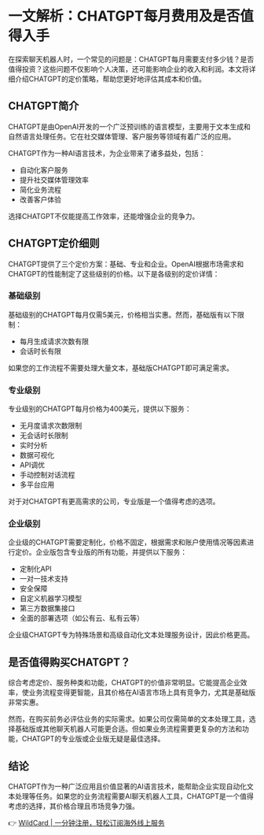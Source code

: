 # 一文解析：CHATGPT每月费用及是否值得入手

在探索聊天机器人时，一个常见的问题是：CHATGPT每月需要支付多少钱？是否值得投资？这些问题不仅影响个人决策，还可能影响企业的收入和利润。本文将详细介绍CHATGPT的定价策略，帮助您更好地评估其成本和价值。

## CHATGPT简介

CHATGPT是由OpenAI开发的一个广泛预训练的语言模型，主要用于文本生成和自然语言处理任务。它在社交媒体管理、客户服务等领域有着广泛的应用。

CHATGPT作为一种AI语言技术，为企业带来了诸多益处，包括：

- 自动化客户服务
- 提升社交媒体管理效率
- 简化业务流程
- 改善客户体验

选择CHATGPT不仅能提高工作效率，还能增强企业的竞争力。

## CHATGPT定价细则

CHATGPT提供了三个定价方案：基础、专业和企业。OpenAI根据市场需求和CHATGPT的性能制定了这些级别的价格。以下是各级别的定价详情：

### 基础级别

基础级别的CHATGPT每月仅需5美元，价格相当实惠。然而，基础版有以下限制：

- 每月生成请求次数有限
- 会话时长有限

如果您的工作流程不需要处理大量文本，基础版CHATGPT即可满足需求。

### 专业级别

专业级别的CHATGPT每月价格为400美元，提供以下服务：

- 无月度请求次数限制
- 无会话时长限制
- 实时分析
- 数据可视化
- API调优
- 手动控制对话流程
- 多平台应用

对于对CHATGPT有更高需求的公司，专业版是一个值得考虑的选项。

### 企业级别

企业级的CHATGPT需要定制化，价格不固定，根据需求和账户使用情况等因素进行定价。企业版包含专业版的所有功能，并提供以下服务：

- 定制化API
- 一对一技术支持
- 安全保障
- 自定义机器学习模型
- 第三方数据集接口
- 全面的部署选项（如公有云、私有云等）

企业级CHATGPT专为特殊场景和高级自动化文本处理服务设计，因此价格更高。

## 是否值得购买CHATGPT？

综合考虑定价、服务种类和功能，CHATGPT的价值非常明显。它能提高企业效率，使业务流程变得更智能，且其价格在AI语言市场上具有竞争力，尤其是基础版非常实惠。

然而，在购买前务必评估业务的实际需求。如果公司仅需简单的文本处理工具，选择基础版或其他聊天机器人可能更合适。但如果业务流程需要更复杂的方法和功能，CHATGPT的专业版或企业版无疑是最佳选择。

## 结论

CHATGPT作为一种广泛应用且价值显著的AI语言技术，能帮助企业实现自动化文本处理等任务。如果您的业务流程需要AI聊天机器人工具，CHATGPT是一个值得考虑的选择，其价格合理且市场竞争力强。

👉 [WildCard | 一分钟注册，轻松订阅海外线上服务](https://bbtdd.com/WildCard)